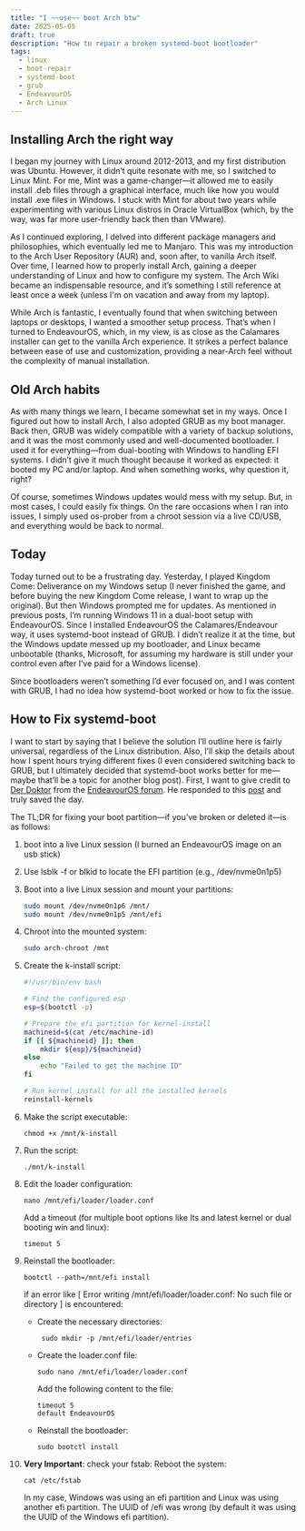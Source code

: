 ```yaml
---
title: "I ~~use~~ boot Arch btw"
date: 2025-05-05
draft: true
description: "How to repair a broken systemd-boot bootloader"
tags:
  - linux
  - boot-repair
  - systemd-boot
  - grub
  - EndeavourOS
  - Arch Linux
---
```


## Installing Arch **the right way**

I began my journey with Linux around 2012-2013, and my first distribution was Ubuntu. However, it didn’t quite resonate with me, so I switched to Linux Mint. For me, Mint was a game-changer—it allowed me to easily install .deb files through a graphical interface, much like how you would install .exe files in Windows. I stuck with Mint for about two years while experimenting with various Linux distros in Oracle VirtualBox (which, by the way, was far more user-friendly back then than VMware).

As I continued exploring, I delved into different package managers and philosophies, which eventually led me to Manjaro. This was my introduction to the Arch User Repository (AUR) and, soon after, to vanilla Arch itself. Over time, I learned how to properly install Arch, gaining a deeper understanding of Linux and how to configure my system. The Arch Wiki became an indispensable resource, and it’s something I still reference at least once a week (unless I'm on vacation and away from my laptop).

While Arch is fantastic, I eventually found that when switching between laptops or desktops, I wanted a smoother setup process. That’s when I turned to EndeavourOS, which, in my view, is as close as the Calamares installer can get to the vanilla Arch experience. It strikes a perfect balance between ease of use and customization, providing a near-Arch feel without the complexity of manual installation.

## Old Arch habits

As with many things we learn, I became somewhat set in my ways. Once I figured out how to install Arch, I also adopted GRUB as my boot manager. Back then, GRUB was widely compatible with a variety of backup solutions, and it was the most commonly used and well-documented bootloader. I used it for everything—from dual-booting with Windows to handling EFI systems. I didn’t give it much thought because it worked as expected: it booted my PC and/or laptop. And when something works, why question it, right?

Of course, sometimes Windows updates would mess with my setup. But, in most cases, I could easily fix things. On the rare occasions when I ran into issues, I simply used os-prober from a chroot session via a live CD/USB, and everything would be back to normal.

## Today

Today turned out to be a frustrating day. Yesterday, I played Kingdom Come: Deliverance on my Windows setup (I never finished the game, and before buying the new Kingdom Come release, I want to wrap up the original). But then Windows prompted me for updates. As mentioned in previous posts, I’m running Windows 11 in a dual-boot setup with EndeavourOS. Since I installed EndeavourOS the Calamares/Endeavour way, it uses systemd-boot instead of GRUB. I didn’t realize it at the time, but the Windows update messed up my bootloader, and Linux became unbootable (thanks, Microsoft, for assuming my hardware is still under your control even after I’ve paid for a Windows license).

Since bootloaders weren’t something I’d ever focused on, and I was content with GRUB, I had no idea how systemd-boot worked or how to fix the issue.

## How to Fix systemd-boot

I want to start by saying that I believe the solution I’ll outline here is fairly universal, regardless of the Linux distribution. Also, I’ll skip the details about how I spent hours trying different fixes (I even considered switching back to GRUB, but I ultimately decided that systemd-boot works better for me—maybe that’ll be a topic for another blog post). First, I want to give credit to [Der Doktor](https://forum.endeavouros.com/u/joekamprad/summary) from the [EndeavourOS forum](https://forum.endeavouros.com). He responded to this [post](https://forum.endeavouros.com/t/how-to-recover-my-partition-please-help/60224/6) and truly saved the day.

The TL;DR for fixing your boot partition—if you’ve broken or deleted it—is as follows:

1. boot into a live Linux session (I burned an EndeavourOS image on an usb stick)
2. Use lsblk -f or blkid to locate the EFI partition (e.g., /dev/nvme0n1p5)
3. Boot into a live Linux session and mount your partitions:
   ```bash
   sudo mount /dev/nvme0n1p6 /mnt/
   sudo mount /dev/nvme0n1p5 /mnt/efi
   ```
4. Chroot into the mounted system:
   ```bash
   sudo arch-chroot /mnt
   ```
5. Create the k-install script:
   ```bash
   #!/usr/bin/env bash
   
   # Find the configured esp
   esp=$(bootctl -p)
   
   # Prepare the efi partition for kernel-install
   machineid=$(cat /etc/machine-id)
   if [[ ${machineid} ]]; then
       mkdir ${esp}/${machineid}
   else
       echo "Failed to get the machine ID"
   fi
   
   # Run kernel install for all the installed kernels
   reinstall-kernels
   ```

6. Make the script executable:
   ```
   chmod +x /mnt/k-install
   ```

7. Run the script:
   ```
   ./mnt/k-install
   ```

8. Edit the loader configuration:
   ```
   nano /mnt/efi/loader/loader.conf
   ```
   Add a timeout (for multiple boot options like lts and latest kernel or dual booting win and linux):
   ```
   timeout 5
   ```
9. Reinstall the bootloader:
   ```
   bootctl --path=/mnt/efi install
   ```
   if an error like [ Error writing /mnt/efi/loader/loader.conf: No such file or directory ] is encountered:
    * Create the necessary directories:
      ```
       sudo mkdir -p /mnt/efi/loader/entries
      ```
    * Create the loader.conf file:
      ```
      sudo nano /mnt/efi/loader/loader.conf
      ```
      Add the following content to the file:
      ```
      timeout 5
      default EndeavourOS
      ```
    * Reinstall the bootloader:
      ```
      sudo bootctl install
      ```
10. **Very Important**:
    check your fstab: Reboot the system:
      ```
      cat /etc/fstab
      ```
    In my case, Windows was using an efi partition and Linux was using another efi partition. The UUID of /efi was wrong (by default it was using the UUID of the Windows efi partition).
